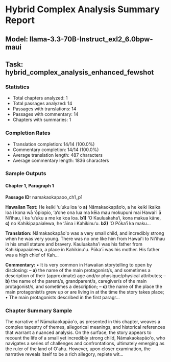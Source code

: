 # Hybrid Complex Analysis Summary Report
## Model: llama-3.3-70B-Instruct_exl2_6.0bpw-maui
## Task: hybrid_complex_analysis_enhanced_fewshot

### Statistics
- Total chapters analyzed: 1
- Total passages analyzed: 14
- Passages with translations: 14
- Passages with commentary: 14
- Chapters with summaries: 1

### Completion Rates
- Translation completion: 14/14 (100.0%)
- Commentary completion: 14/14 (100.0%)
- Average translation length: 487 characters
- Average commentary length: 1836 characters

### Sample Outputs

#### Chapter 1, Paragraph 1
**Passage ID:** namakaokapaoo_ch1_p1

**Hawaiian Text:**
He keiki ‘u‘uku loa ‘o **a)** Nāmakaokapāo‘o, a he  keiki ikaika loa i kona wā ‘ōpiopio, ‘a‘ohe ona lua  ma kēia mau mokupuni mai Hawai‘i ā Ni‘ihau, i ka  ‘u‘uku a me ke koa loa. **b1)** ‘O Kauluakaha‘i, kona   makua kāne, **c)** no Kahikipapaialewa, he ‘āina i  Kahikinu‘u. **b2)** ‘O Pōka‘ī ka maku...

**Translation:**
Nāmakaokapāo'o was a very small child, and incredibly strong when he was very young. There was no one like him from Hawai'i to Ni'ihau in his small stature and bravery. Kauluakaha'i was his father from Kahikipapaialewa, a place in Kahikinu'u. Pōka'ī was his mother. His father was a high chief of Kah...

**Commentary:**
• It is very common in Hawaiian storytelling to open by disclosing: 
  – **a)** the name of the main protagonist/s, and sometimes a description of their (approximate) age and/or physique/physical attributes; 
  – **b)** the name of the parent/s, grandparent/s, caregiver/s of the main protagonist/s, and sometimes a description; 
  – **c)** the name of the place the main protagonist/s grew up or are living in at the time the story takes place; 
• The main protagonists described in the first paragr...

### Chapter Summary Sample
The narrative of Nāmakaokapāo'o, as presented in this chapter, weaves a complex tapestry of themes, allegorical meanings, and historical references that warrant a nuanced analysis. On the surface, the story appears to recount the life of a small yet incredibly strong child, Nāmakaokapāo'o, who navigates a series of challenges and confrontations, ultimately emerging as the ruler of the land of O'ahu. However, upon closer examination, the narrative reveals itself to be a rich allegory, replete wit...